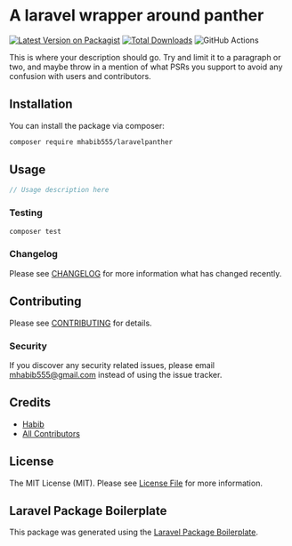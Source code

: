 # A laravel wrapper around panther

[![Latest Version on Packagist](https://img.shields.io/packagist/v/mhabib555/laravelpanther.svg?style=flat-square)](https://packagist.org/packages/mhabib555/laravel_panther)
[![Total Downloads](https://img.shields.io/packagist/dt/mhabib555/laravelpanther.svg?style=flat-square)](https://packagist.org/packages/mhabib555/laravel_panther)
![GitHub Actions](https://github.com/mhabib555/laravelpanther/actions/workflows/main.yml/badge.svg)

This is where your description should go. Try and limit it to a paragraph or two, and maybe throw in a mention of what PSRs you support to avoid any confusion with users and contributors.

## Installation

You can install the package via composer:

```bash
composer require mhabib555/laravelpanther
```

## Usage

```php
// Usage description here
```

### Testing

```bash
composer test
```

### Changelog

Please see [CHANGELOG](CHANGELOG.md) for more information what has changed recently.

## Contributing

Please see [CONTRIBUTING](CONTRIBUTING.md) for details.

### Security

If you discover any security related issues, please email mhabib555@gmail.com instead of using the issue tracker.

## Credits

-   [Habib](https://github.com/mhabib555)
-   [All Contributors](../../contributors)

## License

The MIT License (MIT). Please see [License File](LICENSE.md) for more information.

## Laravel Package Boilerplate

This package was generated using the [Laravel Package Boilerplate](https://laravelpackageboilerplate.com).
